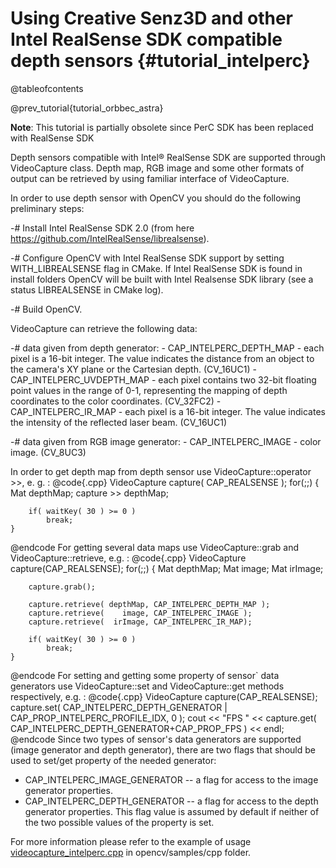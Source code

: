 Using Creative Senz3D and other Intel RealSense SDK compatible depth sensors {#tutorial_intelperc}
=======================================================================================

@tableofcontents

@prev_tutorial{tutorial_orbbec_astra}

**Note**: This tutorial is partially obsolete since PerC SDK has been replaced with RealSense SDK

Depth sensors compatible with Intel® RealSense SDK are supported through VideoCapture
class. Depth map, RGB image and some other formats of output can be retrieved by using familiar
interface of VideoCapture.

In order to use depth sensor with OpenCV you should do the following preliminary steps:

-#  Install Intel RealSense SDK 2.0 (from here <https://github.com/IntelRealSense/librealsense>).

-#  Configure OpenCV with Intel RealSense SDK support by setting WITH_LIBREALSENSE flag in
    CMake. If Intel RealSense SDK is found in install folders OpenCV will be built with
    Intel Realsense SDK library (see a status LIBREALSENSE in CMake log).

-#  Build OpenCV.

VideoCapture can retrieve the following data:

-#  data given from depth generator:
    -   CAP_INTELPERC_DEPTH_MAP - each pixel is a 16-bit integer. The value indicates the
            distance from an object to the camera's XY plane or the Cartesian depth. (CV_16UC1)
    -   CAP_INTELPERC_UVDEPTH_MAP - each pixel contains two 32-bit floating point values in
        the range of 0-1, representing the mapping of depth coordinates to the color
        coordinates. (CV_32FC2)
    -   CAP_INTELPERC_IR_MAP - each pixel is a 16-bit integer. The value indicates the
        intensity of the reflected laser beam. (CV_16UC1)

-#  data given from RGB image generator:
    -   CAP_INTELPERC_IMAGE - color image. (CV_8UC3)

In order to get depth map from depth sensor use VideoCapture::operator \>\>, e. g. :
@code{.cpp}
    VideoCapture capture( CAP_REALSENSE );
    for(;;)
    {
        Mat depthMap;
        capture >> depthMap;

        if( waitKey( 30 ) >= 0 )
            break;
    }
@endcode
For getting several data maps use VideoCapture::grab and VideoCapture::retrieve, e.g. :
@code{.cpp}
    VideoCapture capture(CAP_REALSENSE);
    for(;;)
    {
        Mat depthMap;
        Mat image;
        Mat irImage;

        capture.grab();

        capture.retrieve( depthMap, CAP_INTELPERC_DEPTH_MAP );
        capture.retrieve(    image, CAP_INTELPERC_IMAGE );
        capture.retrieve(  irImage, CAP_INTELPERC_IR_MAP);

        if( waitKey( 30 ) >= 0 )
            break;
    }
@endcode
For setting and getting some property of sensor\` data generators use VideoCapture::set and
VideoCapture::get methods respectively, e.g. :
@code{.cpp}
    VideoCapture capture(CAP_REALSENSE);
    capture.set( CAP_INTELPERC_DEPTH_GENERATOR | CAP_PROP_INTELPERC_PROFILE_IDX, 0 );
    cout << "FPS    " << capture.get( CAP_INTELPERC_DEPTH_GENERATOR+CAP_PROP_FPS ) << endl;
@endcode
Since two types of sensor's data generators are supported (image generator and depth generator),
there are two flags that should be used to set/get property of the needed generator:

-   CAP_INTELPERC_IMAGE_GENERATOR -- a flag for access to the image generator properties.
-   CAP_INTELPERC_DEPTH_GENERATOR -- a flag for access to the depth generator properties. This
    flag value is assumed by default if neither of the two possible values of the property is set.

For more information please refer to the example of usage
[videocapture_intelperc.cpp](https://github.com/opencv/opencv/tree/master/samples/cpp/videocapture_intelperc.cpp)
in opencv/samples/cpp folder.
